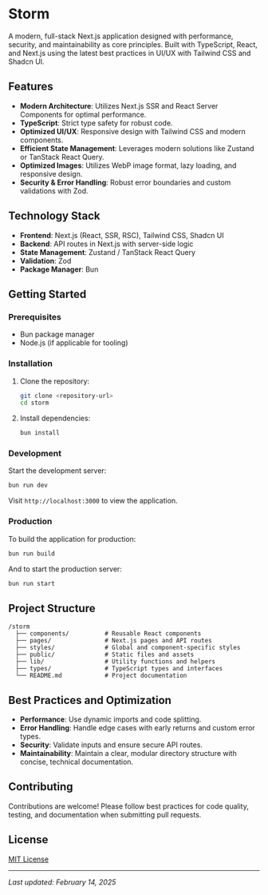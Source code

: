 # Storm

A modern, full-stack Next.js application designed with performance, security, and maintainability as core principles. Built with TypeScript, React, and Next.js using the latest best practices in UI/UX with Tailwind CSS and Shadcn UI.

## Features

- **Modern Architecture**: Utilizes Next.js SSR and React Server Components for optimal performance.
- **TypeScript**: Strict type safety for robust code.
- **Optimized UI/UX**: Responsive design with Tailwind CSS and modern components.
- **Efficient State Management**: Leverages modern solutions like Zustand or TanStack React Query.
- **Optimized Images**: Utilizes WebP image format, lazy loading, and responsive design.
- **Security & Error Handling**: Robust error boundaries and custom validations with Zod.

## Technology Stack

- **Frontend**: Next.js (React, SSR, RSC), Tailwind CSS, Shadcn UI
- **Backend**: API routes in Next.js with server-side logic
- **State Management**: Zustand / TanStack React Query 
- **Validation**: Zod
- **Package Manager**: Bun

## Getting Started

### Prerequisites

- Bun package manager
- Node.js (if applicable for tooling)

### Installation

1. Clone the repository:
    ```bash
    git clone <repository-url>
    cd storm
    ```

2. Install dependencies:
    ```bash
    bun install
    ```

### Development

Start the development server:

```bash
bun run dev
```

Visit `http://localhost:3000` to view the application.

### Production

To build the application for production:

```bash
bun run build
```

And to start the production server:

```bash
bun run start
```

## Project Structure

```
/storm
  ├── components/          # Reusable React components
  ├── pages/               # Next.js pages and API routes
  ├── styles/              # Global and component-specific styles
  ├── public/              # Static files and assets
  ├── lib/                 # Utility functions and helpers
  ├── types/               # TypeScript types and interfaces
  └── README.md            # Project documentation
```

## Best Practices and Optimization

- **Performance**: Use dynamic imports and code splitting.
- **Error Handling**: Handle edge cases with early returns and custom error types.
- **Security**: Validate inputs and ensure secure API routes.
- **Maintainability**: Maintain a clear, modular directory structure with concise, technical documentation.

## Contributing

Contributions are welcome! Please follow best practices for code quality, testing, and documentation when submitting pull requests.

## License

[MIT License](./LICENSE)

---

_Last updated: February 14, 2025_
